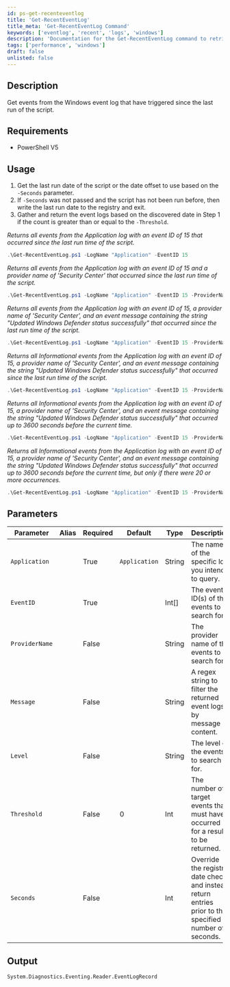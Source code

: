 ```yaml
---
id: ps-get-recenteventlog
title: 'Get-RecentEventLog'
title_meta: 'Get-RecentEventLog Command'
keywords: ['eventlog', 'recent', 'logs', 'windows']
description: 'Documentation for the Get-RecentEventLog command to retrieve events from the Windows event log that have triggered since the last run of the script.'
tags: ['performance', 'windows']
draft: false
unlisted: false
---
```


## Description
Get events from the Windows event log that have triggered since the last run of the script.

## Requirements
- PowerShell V5

## Usage
1. Get the last run date of the script or the date offset to use based on the `-Seconds` parameter.
2. If `-Seconds` was not passed and the script has not been run before, then write the last run date to the registry and exit.
3. Gather and return the event logs based on the discovered date in Step 1 if the count is greater than or equal to the `-Threshold`.

*Returns all events from the Application log with an event ID of 15 that occurred since the last run time of the script.*
```powershell
.\Get-RecentEventLog.ps1 -LogName "Application" -EventID 15
```

*Returns all events from the Application log with an event ID of 15 and a provider name of 'Security Center' that occurred since the last run time of the script.*
```powershell
.\Get-RecentEventLog.ps1 -LogName "Application" -EventID 15 -ProviderName "Security Center"
```

*Returns all events from the Application log with an event ID of 15, a provider name of 'Security Center', and an event message containing the string "Updated Windows Defender status successfully" that occurred since the last run time of the script.*
```powershell
.\Get-RecentEventLog.ps1 -LogName "Application" -EventID 15 -ProviderName "Security Center" -Message "Updated Windows Defender status successfully"
```

*Returns all Informational events from the Application log with an event ID of 15, a provider name of 'Security Center', and an event message containing the string "Updated Windows Defender status successfully" that occurred since the last run time of the script.*
```powershell
.\Get-RecentEventLog.ps1 -LogName "Application" -EventID 15 -ProviderName "Security Center" -Message "Updated Windows Defender status successfully" -Level Informational
```

*Returns all Informational events from the Application log with an event ID of 15, a provider name of 'Security Center', and an event message containing the string "Updated Windows Defender status successfully" that occurred up to 3600 seconds before the current time.*
```powershell
.\Get-RecentEventLog.ps1 -LogName "Application" -EventID 15 -ProviderName "Security Center" -Message "Updated Windows Defender status successfully" -Level Informational -Seconds 3600
```

*Returns all Informational events from the Application log with an event ID of 15, a provider name of 'Security Center', and an event message containing the string "Updated Windows Defender status successfully" that occurred up to 3600 seconds before the current time, but only if there were 20 or more occurrences.*
```powershell
.\Get-RecentEventLog.ps1 -LogName "Application" -EventID 15 -ProviderName "Security Center" -Message "Updated Windows Defender status successfully" -Level Informational -Seconds 3600 -Threshold 20
```

## Parameters
| Parameter      | Alias | Required | Default       | Type   | Description                                                                                           |
| -------------- | ----- | -------- | ------------- | ------ | ----------------------------------------------------------------------------------------------------- |
| `Application`  |       | True     | `Application` | String | The name of the specific log you intend to query.                                                    |
| `EventID`      |       | True     |               | Int[]  | The event ID(s) of the events to search for.                                                         |
| `ProviderName` |       | False    |               | String | The provider name of the events to search for.                                                       |
| `Message`      |       | False    |               | String | A regex string to filter the returned event logs by message content.                                  |
| `Level`        |       | False    |               | String | The level of the events to search for.                                                                |
| `Threshold`    |       | False    | 0             | Int    | The number of target events that must have occurred for a result to be returned.                      |
| `Seconds`      |       | False    |               | Int    | Override the registry date check and instead return entries prior to the specified number of seconds. |

## Output
`System.Diagnostics.Eventing.Reader.EventLogRecord`

